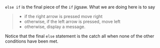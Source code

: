 `else if` is the final piece of the `if` jigsaw.  What we are doing here is to say 

> - if the right arrow is pressed move right
> - otherwise, if the left arrow is pressed, move left
> - otherwise, display a message.

Notice that the final `else` statement is the catch all when none of the other conditions have been met.

